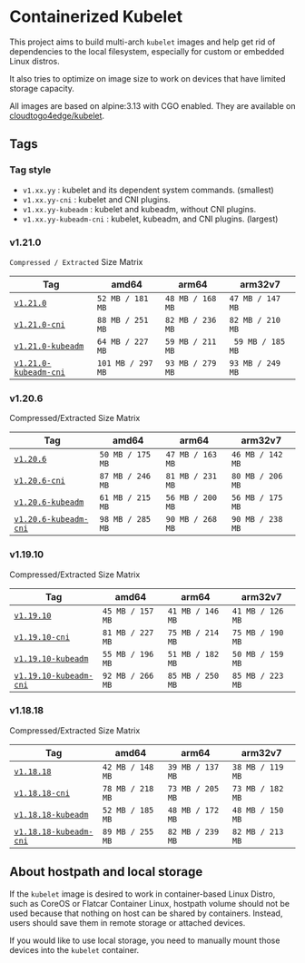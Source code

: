 # Containerized Kubelet

This project aims to build multi-arch `kubelet` images and help get rid of dependencies to the local filesystem,
especially for custom or embedded Linux distros. 

It also tries to optimize on image size to work on devices that have limited storage capacity.

All images are based on alpine:3.13 with CGO enabled. 
They are available on [cloudtogo4edge/kubelet](https://hub.docker.com/r/cloudtogo4edge/kubelet).

## Tags

### Tag style
* `v1.xx.yy` : kubelet and its dependent system commands. (smallest)
* `v1.xx.yy-cni` : kubelet and CNI plugins.
* `v1.xx.yy-kubeadm` : kubelet and kubeadm, without CNI plugins.
* `v1.xx.yy-kubeadm-cni` : kubelet, kubeadm, and CNI plugins. (largest)

### v1.21.0

`Compressed / Extracted` Size Matrix

| Tag | amd64 | arm64 | arm32v7 |
| --- | --- | --- | --- |
|[`v1.21.0`](https://hub.docker.com/layers/cloudtogo4edge/kubelet/v1.21.0/images/sha256-a4c25ac5eff6874d2e455b74d0e0537689b4d4b5b5ead9da4bdf8ae23890dd45?context=explore)| `52 MB / 181 MB`|`48 MB / 168 MB`|`47 MB / 147 MB`|
|[`v1.21.0-cni`](https://hub.docker.com/layers/cloudtogo4edge/kubelet/v1.21.0-cni/images/sha256-f75863a27cb816a303bf563070a3f82285b16c91c32873722721dfcf79dce050?context=explore)| `88 MB / 251 MB`|`82 MB / 236 MB`|`82 MB / 210 MB`|
|[`v1.21.0-kubeadm`](https://hub.docker.com/layers/cloudtogo4edge/kubelet/v1.21.0-kubeadm/images/sha256-6db0d153f779cba7bf399ac7730beeed595d3b55041fc6433299ec0fd50dde69?context=explore)| `64 MB / 227 MB`|`59 MB / 211 MB`|` 59 MB / 185 MB`|
|[`v1.21.0-kubeadm-cni`](https://hub.docker.com/layers/cloudtogo4edge/kubelet/v1.21.0-kubeadm-cni/images/sha256-937fd41dce829c40b73608cf16fcd2420aea2abc3aba254082c631fadf3af1c8?context=explore)| `101 MB / 297 MB`|`93 MB / 279 MB`|`93 MB / 249 MB`|

### v1.20.6

Compressed/Extracted Size Matrix

| Tag | amd64 | arm64 | arm32v7 |
| --- | --- | --- | --- |
|[`v1.20.6`](https://hub.docker.com/layers/cloudtogo4edge/kubelet/v1.20.6/images/sha256-ea9aaa325037cde19b1ba76bdcba25e5fca6825d9a590a51a527f16dd72fff05?context=explore)| `50 MB / 175 MB`|`47 MB / 163 MB`|`46 MB / 142 MB`|
|[`v1.20.6-cni`](https://hub.docker.com/layers/cloudtogo4edge/kubelet/v1.20.6-cni/images/sha256-a30a81d19fa39912a8a039c52d311e0865fc423c3707a5b377a191256dc7dc8d?context=explore)| `87 MB / 246 MB`|`81 MB / 231 MB`|`80 MB / 206 MB`|
|[`v1.20.6-kubeadm`](https://hub.docker.com/layers/cloudtogo4edge/kubelet/v1.20.6-kubeadm/images/sha256-d05f274c51cd7505d2979ac0a54683a03d30e98ac249cecf365e50e7ad5379b3?context=explore)| `61 MB / 215 MB`|`56 MB / 200 MB`|`56 MB / 175 MB`|
|[`v1.20.6-kubeadm-cni`](https://hub.docker.com/layers/cloudtogo4edge/kubelet/v1.20.6-kubeadm-cni/images/sha256-23922e7cd76f8b30cb90853ac6395fc80f13e55a71711874f0adec35955af191?context=explore)| `98 MB / 285 MB`|`90 MB / 268 MB`|`90 MB / 238 MB`|

### v1.19.10

Compressed/Extracted Size Matrix

| Tag | amd64 | arm64 | arm32v7 |
| --- | --- | --- | --- |
|[`v1.19.10`](https://hub.docker.com/layers/cloudtogo4edge/kubelet/v1.19.10/images/sha256-ed29b3f97851acbf5345937a8e63ef35d9fd30b46eb7df53cefcad7fd7d75a17?context=explore)| `45 MB / 157 MB`|`41 MB / 146 MB`|`41 MB / 126 MB`|
|[`v1.19.10-cni`](https://hub.docker.com/layers/cloudtogo4edge/kubelet/v1.19.10-cni/images/sha256-034f452ba4bfb9c1cf92ff3f15688990ffefa5bdc2b86d1ccafc517dbbbab21d?context=explore)| `81 MB / 227 MB`|`75 MB / 214 MB`|`75 MB / 190 MB`|
|[`v1.19.10-kubeadm`](https://hub.docker.com/layers/cloudtogo4edge/kubelet/v1.19.10-kubeadm/images/sha256-5959d7c9751346bcc009df494b2f7efd8b77a845792a84ff5f9d3bb6f7210bc4?context=explore)| `55 MB / 196 MB`|`51 MB / 182 MB`|`50 MB / 159 MB`|
|[`v1.19.10-kubeadm-cni`](https://hub.docker.com/layers/cloudtogo4edge/kubelet/v1.19.10-kubeadm-cni/images/sha256-4a5d2fe1f6c6ff429d067f8f2d3b7e2233f864080bd10592434d455cb3a3da85?context=explore)| `92 MB / 266 MB`|`85 MB / 250 MB`|`85 MB / 223 MB`|

### v1.18.18

Compressed/Extracted Size Matrix

| Tag | amd64 | arm64 | arm32v7 |
| --- | --- | --- | --- |
|[`v1.18.18`](https://hub.docker.com/layers/cloudtogo4edge/kubelet/v1.18.18/images/sha256-7cbdca791c6d9c2e0e5e95197754fa904174de7f3fc7dcec5445f5370c6ff967?context=explore)| `42 MB / 148 MB`|`39 MB / 137 MB`|`38 MB / 119 MB`|
|[`v1.18.18-cni`](https://hub.docker.com/layers/cloudtogo4edge/kubelet/v1.18.18-cni/images/sha256-dd69f5b4e6da9aa380dc0f2efbe11b4dd6773ab76fc7a1aebe61d283a1c2b3b3?context=explore)| `78 MB / 218 MB`|`73 MB / 205 MB`|`73 MB / 182 MB`|
|[`v1.18.18-kubeadm`](https://hub.docker.com/layers/cloudtogo4edge/kubelet/v1.18.18-kubeadm/images/sha256-3694400e7f1cd6dd55a9270b5a73e6f6d6478665e2a6ca61b40e692dcc59d4ad?context=explore)| `52 MB / 185 MB`|`48 MB / 172 MB`|`48 MB / 150 MB`|
|[`v1.18.18-kubeadm-cni`](https://hub.docker.com/layers/cloudtogo4edge/kubelet/v1.18.18-kubeadm-cni/images/sha256-d5e61b8685fd65c1c33350c565643a1fead0615deb4efd1ae0550c4035c71bd2?context=explore)| `89 MB / 255 MB`|`82 MB / 239 MB`|`82 MB / 213 MB`|

## About hostpath and local storage
If the `kubelet` image is desired to work in container-based Linux Distro, such as CoreOS or Flatcar Container Linux, 
hostpath volume should not be used because that nothing on host can be shared by containers. 
Instead, users should save them in remote storage or attached devices.

If you would like to use local storage, you need to manually mount those devices into the `kubelet` container.
